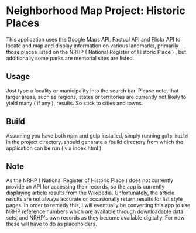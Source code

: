 # Neighborhood Map Project: Historic Places
This application uses the Google Maps API, Factual API and Flickr API to locate and map and display information on various landmarks, primarily those places listed on the NRHP ( National Register of Historic Place ) , but additionally some parks are memorial sites are listed.

## Usage
Just type a locality or municipality into the search bar. Please note, that larger areas, such as regions, states or territories are currently not likely to yield many ( if any ), results. So stick to cities and towns.

## Build
Assuming you have both npm and gulp installed, simply running `gulp build` in the project directory, should generate a /build directory from which the application can be run ( via index.html ).

## Note
As the NRHP ( National Register of Historic Place ) does not currently provide an API for accessing their records, so the app is currently displaying article results from the Wikipedia. Unfortunately, the article results are not always accurate or occasionally return results for list style pages. In order to remedy this, I will eventually be converting this app to use NRHP reference numbers which are available through downloadable data sets, and NRHP's own records as they become available digitally. For now these will have to do as placeholders.
